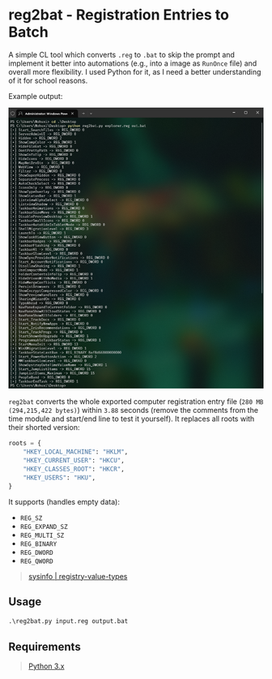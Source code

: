 # reg2bat - Registration Entries to Batch

A simple CL tool which converts `.reg` to `.bat` to skip the prompt and implement it better into automations (e.g., into a image as `RunOnce` file) and overall more flexibility. I used Python for it, as I need a better understanding of it for school reasons.

Example output:

![](https://github.com/5Noxi/reg2bat/blob/main/images/reg2bat.png)

`reg2bat` converts the whole exported computer registration entry file (`280 MB (294,215,422 bytes)`) within `3.88` seconds (remove the comments from the time module and start/end line to test it yourself). It replaces all roots with their shorted version:
```py
roots = {
    "HKEY_LOCAL_MACHINE": "HKLM",
    "HKEY_CURRENT_USER": "HKCU",
    "HKEY_CLASSES_ROOT": "HKCR",
    "HKEY_USERS": "HKU",
}
```
It supports (handles empty data):
- `REG_SZ`
- `REG_EXPAND_SZ`
- `REG_MULTI_SZ`
- `REG_BINARY`
- `REG_DWORD`
- `REG_QWORD`
> [sysinfo | registry-value-types](https://learn.microsoft.com/en-us/windows/win32/sysinfo/registry-value-types)

## Usage
```ps
.\reg2bat.py input.reg output.bat
```
## Requirements
> [Python 3.x](https://www.python.org/downloads/)
